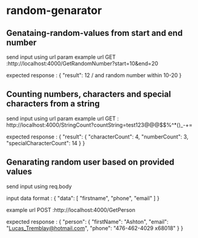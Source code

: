 # random-genarator
## Genataing-random-values from start and end number 
 send input using url param
example url GET :http://localhost:4000/GetRandomNumber?start=10&end=20

expected response :
{
    "result": 12 / and random number within 10-20
}

## Counting numbers, characters and special characters from a string 
send input using url param
example url GET : http://localhost:4000/StringCount?countString=test123@@@$$%^*()_-+=

expected response : {
    "result": {
        "characterCount": 4,
        "numberCount": 3,
        "specialCharacterCount": 14
    }
}

## Genarating random user based on provided values 
send input using req.body

input data format : {
    "data": [
        "firstname",
        "phone",
        "email"
    ]
}

example url POST :http://localhost:4000/GetPerson

expected response : {
    "person": {
        "firstName": "Ashton",
        "email": "Lucas_Tremblay@hotmail.com",
        "phone": "476-462-4029 x68018"
    }
} 